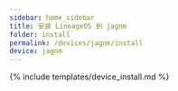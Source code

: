 ```yaml
---
sidebar: home_sidebar
title: 安装 LineageOS 到 jagnm
folder: install
permalink: /devices/jagnm/install
device: jagnm
---
```

{% include templates/device_install.md %}
